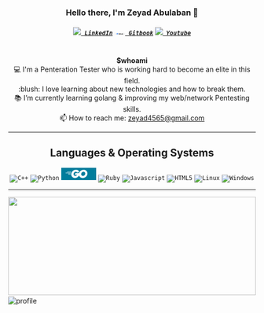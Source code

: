 <h3 align="center">Hello there, I'm Zeyad Abulaban 👋</h3>
<h5 align="center">
<code><a href="https://www.linkedin.com/in/zeyad-abuqasem/" title="LinkedIn"><img width="22" src="https://img.shields.io/badge/LinkedIn-0077B5?style=for-the-badge&logo=linkedin&logoColor=white"> LinkedIn</a></code>
<code><a href="https://app.gitbook.com/@0x4buqas3m/s/web-pentesting/" title="Gitbook"><img width="22" src="https://github.com/zAbuQasem/zAbuQasem/blob/main/gitbook.png"> Gitbook</a></code>
<code><a href="https://www.youtube.com/channel/UCRPJr4hJzeJwQv0Z6_NM5iw" title="Youtube"><img width="22" src="https://img.shields.io/badge/YouTube-FF0000?style=for-the-badge&logo=youtube&logoColor=white"> Youtube</a></code>
</h5>
<p align="center">
  <br><b>$whoami</b>
  <br>💻 I'm a Penteration Tester who is working hard to become an elite in this field. 
  <br>:blush: I love learning about new technologies and how to break them.
  <br>📚 I’m currently learning golang & improving my web/network Pentesting skills.
  <br>📫 How to reach me: <a href="mailto: zeyad4565@gmail.com">zeyad4565@gmail.com</a>
</p>

<hr>

<h2 align="center">Languages & Operating Systems</h2>

<p align="center">
  <code><img title="C++" height="25" src="https://img.shields.io/badge/C%2B%2B-00599C?style=for-the-badge&logo=c%2B%2B&logoColor=white"></code>
  <code><img title="Python" height="25" src="https://img.shields.io/badge/Python-FFD43B?style=for-the-badge&logo=python&logoColor=darkgreen"></code>
  <code><img title="Go-lang" height="25" src="https://github.com/zAbuQasem/zAbuQasem/blob/main/golang.png"></code>
  <code><img title="Ruby" height="25" src="https://img.shields.io/badge/ruby-%23CC342D.svg?style=for-the-badge&logo=ruby&logoColor=white"></code>
  <code><img title="Javascript" height="25" src="https://img.shields.io/badge/JavaScript-323330?style=for-the-badge&logo=javascript&logoColor=F7DF1E"></code>
  <code><img title="HTML5" height="25" src="https://img.shields.io/badge/HTML5-E34F26?style=for-the-badge&logo=html5&logoColor=white"></code>
  <code><img title="Linux" height="25" src="https://img.shields.io/badge/Kali_Linux-557C94?style=for-the-badge&logo=kali-linux&logoColor=white"></code>
  <code><img title="Windows" height="25" src="https://img.shields.io/badge/Windows-0078D6?style=for-the-badge&logo=windows&logoColor=white"></code>
</p>
<hr>

<a href="https://github.com/zAbuQasem/github-readme-stats" title="Go to Source"><img width="100%" height="200" src="https://github-readme-stats.vercel.app/api?username=zAbuQasem&show_icons=true&theme=gotham"></a>
![profile](https://komarev.com/ghpvc/?username=zAbuQasem&color=red&style=plastic)
